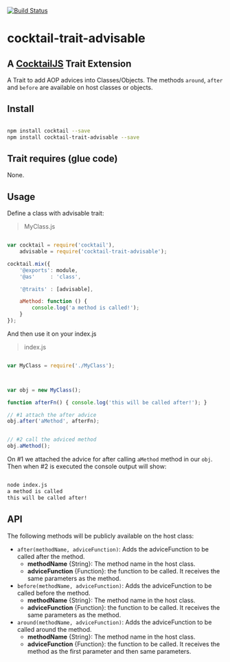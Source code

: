 [![Build Status](https://travis-ci.org/CocktailJS/cocktail.png?branch=master)](https://travis-ci.org/CocktailJS/cocktail)

# cocktail-trait-advisable

## A [CocktailJS](http://cocktailjs.github.io) Trait Extension

A Trait to add AOP advices into Classes/Objects.
The methods `around`, `after` and `before` are available on host classes or objects.

## Install

```bash

npm install cocktail --save
npm install cocktail-trait-advisable --save

```

## Trait requires (glue code)

None.

## Usage

Define a class with advisable trait:

>MyClass.js

```javascript

var cocktail = require('cocktail'),
    advisable = require('cocktail-trait-advisable');

cocktail.mix({
    '@exports': module,
    '@as'     : 'class',

    '@traits' : [advisable],

    aMethod: function () {
        console.log('a method is called!');
    }
});


```

And then use it on your index.js

>index.js

```javascript

var MyClass = require('./MyClass');



var obj = new MyClass();

function afterFn() { console.log('this will be called after!'); }

// #1 attach the after advice
obj.after('aMethod', afterFn);


// #2 call the adviced method
obj.aMethod(); 

```

On \#1 we attached the advice for after calling `aMethod` method in our `obj`. Then when \#2 is executed the console output will show:

```bash

node index.js
a method is called
this will be called after!

```

## API

The following methods will be publicly available on the host class:

- `after(methodName, adviceFunction)`: Adds the adviceFunction to be called after the method.
    - **methodName** {String}: The method name in the host class.
    - **adviceFunction** {Function}: the function to be called. It receives the same parameters as the method.
- `before(methodName, adviceFunction)`: Adds the adviceFunction to be called before the method.
    - **methodName** {String}: The method name in the host class.
    - **adviceFunction** {Function}: the function to be called. It receives the same parameters as the method.
- `around(methodName, adviceFunction)`: Adds the adviceFunction to be called around the method.
    - **methodName** {String}: The method name in the host class.
    - **adviceFunction** {Function}: the function to be called. It receives the method as the first parameter and then same parameters.

